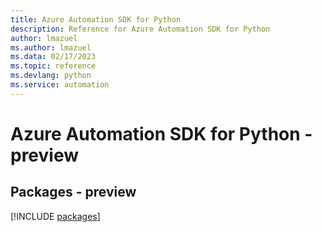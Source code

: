 ```yaml
---
title: Azure Automation SDK for Python
description: Reference for Azure Automation SDK for Python
author: lmazuel
ms.author: lmazuel
ms.data: 02/17/2023
ms.topic: reference
ms.devlang: python
ms.service: automation
---
```

# Azure Automation SDK for Python - preview
## Packages - preview
[!INCLUDE [packages](automation-index.md)]
